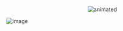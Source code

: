 
<p align="center"><img src = "https://user-images.githubusercontent.com/67932543/151657409-3973cb28-2c85-49da-aafd-0e6b4bcf4abe.png" alt = "animated" /></p>
  
  
  ![image](https://user-images.githubusercontent.com/67932543/151657428-60f0c33f-4991-423f-9f27-2bc8c6362371.png)
